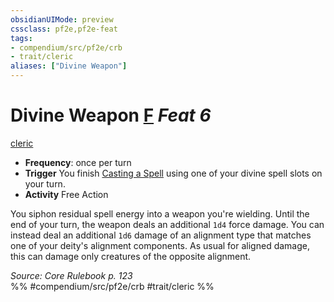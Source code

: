 ```yaml
---
obsidianUIMode: preview
cssclass: pf2e,pf2e-feat
tags:
- compendium/src/pf2e/crb
- trait/cleric
aliases: ["Divine Weapon"]
---
```

# Divine Weapon  [F](../../rules/core-rulebook/chapter-9-playing-the-game.md#Actions "Free Action") *Feat 6*  
[cleric](../../rules/traits/cleric.md)  

- **Frequency**: once per turn
- **Trigger** You finish [Casting a Spell](../../rules/actions/cast-a-spell.md) using one of your divine spell slots on your turn.
- **Activity** Free Action

You siphon residual spell energy into a weapon you're wielding. Until the end of your turn, the weapon deals an additional `1d4` force damage. You can instead deal an additional `1d6` damage of an alignment type that matches one of your deity's alignment components. As usual for aligned damage, this can damage only creatures of the opposite alignment.

*Source: Core Rulebook p. 123*  
%% #compendium/src/pf2e/crb #trait/cleric %%